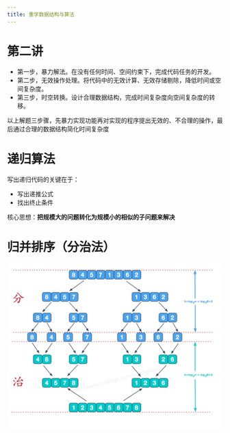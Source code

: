 ```yaml
---
title: 重学数据结构与算法 
---
```

# 第二讲
- 第一步，暴力解法。在没有任何时间、空间约束下，完成代码任务的开发。
- 第二步，无效操作处理。将代码中的无效计算、无效存储剔除，降低时间或空间复杂度。
- 第三步，时空转换。设计合理数据结构，完成时间复杂度向空间复杂度的转移。
  
以上解题三步骤，先暴力实现功能再对实现的程序提出无效的、不合理的操作，最后通过合理的数据结构简化时间复杂度

# 递归算法
写出递归代码的关键在于：
- 写出递推公式
- 找出终止条件

核心思想：**把规模大的问题转化为规模小的相似的子问题来解决**


# 归并排序（分治法）

![归并排序](https://raw.githubusercontent.com/PandaQAQ/learning-resource/master/image/1594107618065.png)